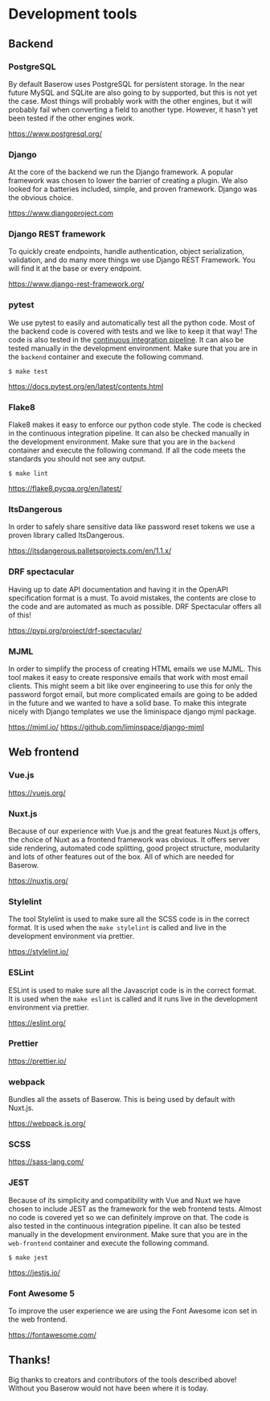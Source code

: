 # Development tools

## Backend

### PostgreSQL

By default Baserow uses PostgreSQL for persistent storage. In the near future MySQL and 
SQLite are also going to by supported, but this is not yet the case. Most things will
probably work with the other engines, but it will probably fail when converting a field
to another type. However, it hasn't yet been tested if the other engines work.

https://www.postgresql.org/

### Django

At the core of the backend we run the Django framework. A popular framework was chosen 
to lower the barrier of creating a plugin. We also looked for a batteries included, 
simple, and proven framework. Django was the obvious choice.

https://www.djangoproject.com

### Django REST framework

To quickly create endpoints, handle authentication, object serialization, validation, 
and do many more things we use Django REST Framework. You will find it at the base or
every endpoint.

https://www.django-rest-framework.org/

### pytest

We use pytest to easily and automatically test all the python code. Most of the backend
code is covered with tests and we like to keep it that way! The code is also tested
in the [continuous integration pipeline](./code-quality.md). It can also be tested 
manually in the development environment. Make sure that you are in the `backend` 
container and execute  the following command.

```
$ make test
```

https://docs.pytest.org/en/latest/contents.html

### Flake8

Flake8 makes it easy to enforce our python code style. The code is checked in the 
continuous integration pipeline. It can also be checked manually in the development
environment. Make sure that you are in the `backend` container and execute the 
following command. If all the code meets the standards you should not see any output.

```
$ make lint
```

https://flake8.pycqa.org/en/latest/

### ItsDangerous

In order to safely share sensitive data like password reset tokens we use a proven
library called ItsDangerous.

https://itsdangerous.palletsprojects.com/en/1.1.x/

### DRF spectacular

Having up to date API documentation and having it in the OpenAPI specification format 
is a must. To avoid mistakes, the contents are close to the code and are automated as 
much as possible. DRF Spectacular offers all of this!

https://pypi.org/project/drf-spectacular/

### MJML

In order to simplify the process of creating HTML emails we use MJML. This tool makes
it easy to create responsive emails that work with most email clients. This might seem
a bit like over engineering to use this for only the password forgot email, but more
complicated emails are going to be added in the future and we wanted to have a solid 
base. To make this integrate nicely with Django templates we use the liminispace
django mjml package.

https://mjml.io/
https://github.com/liminspace/django-mjml

## Web frontend

### Vue.js

https://vuejs.org/

### Nuxt.js

Because of our experience with Vue.js and the great features Nuxt.js offers, the choice
of Nuxt as a frontend framework was obvious. It offers server side rendering, automated 
code splitting, good project structure, modularity and lots of other features out of 
the box. All of which are needed for Baserow.

https://nuxtjs.org/

### Stylelint

The tool Stylelint is used to make sure all the SCSS code is in the correct format. It
is used when the `make stylelint` is called and live in the development environment via
prettier.

https://stylelint.io/

### ESLint

ESLint is used to make sure all the Javascript code is in the correct format. It is 
used when the `make eslint` is called and it runs live in the development environment
via prettier.

https://eslint.org/

### Prettier

https://prettier.io/

### webpack

Bundles all the assets of Baserow. This is being used by default with Nuxt.js.

https://webpack.js.org/

### SCSS

https://sass-lang.com/

### JEST

Because of its simplicity and compatibility with Vue and Nuxt we have chosen to include
JEST as the framework for the web frontend tests. Almost no code is covered yet so we
can definitely improve on that. The code is also tested in the continuous integration 
pipeline. It can also be tested manually in the development environment. Make sure 
that you are in the `web-frontend` container and execute the following command.

```
$ make jest
```

https://jestjs.io/

### Font Awesome 5

To improve the user experience we are using the Font Awesome icon set in the web 
frontend.

https://fontawesome.com/

## Thanks!

Big thanks to creators and contributors of the tools described above! Without you
Baserow would not have been where it is today.
